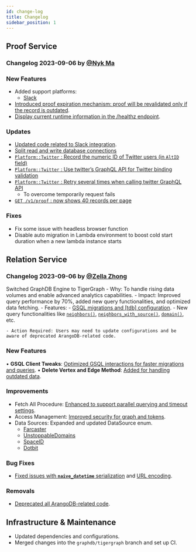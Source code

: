 ```yaml
---
id: change-log
title: Changelog
sidebar_position: 1
---
```


## Proof Service

### Changelog 2023-09-06 by [@Nyk Ma]([https://github.com/nykma](https://github.com/nykma))

### New Features

- Added support platforms:
    - [Slack](https://github.com/NextDotID/proof_server/commit/66a3974879b2bed0e148a33dbed3d0a9b4e53d18)
- [Introduced proof expiration mechanism: proof will be revalidated only if the record is outdated](https://github.com/NextDotID/proof_server/commit/b121a1855100d37142f92b383ea5c2bb6134c55f). 
- [Display current runtime information in the /healthz endpoint]((https://github.com/NextDotID/proof_server/commit/bcbc3bd3e7b62cf87fcf97bf1af5db62a620d408)).

### Updates

- [Updated code related to Slack integration](https://github.com/NextDotID/proof_server/commit/66a3974879b2bed0e148a33dbed3d0a9b4e53d18). 
- [Split read and write database connections](https://github.com/NextDotID/proof_server/commit/9e82cacdd9e187abacbd397069c120ab97cd1476)
- [`Platform::Twitter` : Record the numeric ID of Twitter users (in `AltID` field)](https://github.com/NextDotID/proof_server/commit/c4962f661c478b20dab858fd8116472b16cd3104)
- [`Platform::Twitter` : Use twitter’s GraphQL API for Twitter binding validation](https://github.com/NextDotID/proof_server/commit/1e347de2dde2c3a5db091082d73a585d430fc3c4)
- [`Platform::Twitter` : Retry several times when calling twitter GraphQL API](https://github.com/NextDotID/proof_server/commit/fb0e97d8170f3cb71cd846fab56d0dfcc8ddc389)
    - To overcome temporarily request fails
- [`GET /v1/proof` : now shows 40 records per page](https://github.com/NextDotID/proof_server/commit/f894b6c6c9bb4d81585608b84d945a832c8073cb)

### Fixes

- Fix some issue with headless browser function
- Disable auto migration in Lambda environment to boost cold start duration when a new lambda instance starts

## Relation Service

### Changelog 2023-09-06 by [@Zella Zhong]([https://github.com/ZhongFuze](https://github.com/ZhongFuze))

Switched GraphDB Engine to TigerGraph
    - Why: To handle rising data volumes and enable advanced analytics capabilities.
    - Impact: Improved query performance by 70%, added new query functionalities, and optimized data fetching.
    - Features:
        - [GSQL migrations and [tdb] configuration]((https://github.com/NextDotID/relation_server/pull/105/commits/61895f0ccf00d6a595caaaa91a34dab785c3d501)).
        - New query functionalities like [`neighbors()`]((https://github.com/NextDotID/relation_server/pull/105/commits/319d93605457bacb6cac44e44475f35f0dc69359)), [`neighbors_with_source()`]((https://github.com/NextDotID/relation_server/pull/105/commits/d166c76ef0b0abb539631daefed2fad29c4a55d9)), [`domain()`]((https://github.com/NextDotID/relation_server/pull/105/commits/f4b3fa21d7714524ea9600466e53a69f28d054df)), etc.

    - Action Required: Users may need to update configurations and be aware of deprecated ArangoDB-related code.

### New Features
• **GSQL Client Tweaks**: [Optimized GSQL interactions for faster migrations and queries](https://github.com/NextDotID/relation_server/pull/105/commits/f99e5a26a360811a2cc16a296d0d84656f88f178). 
• **Delete Vertex and Edge Method**: [Added for handling outdated data](https://github.com/NextDotID/relation_server/pull/105/commits/a5ce35a05ab402d0a2bfa3023135ce8008a69d74). 



### Improvements
- Fetch All Procedure: [Enhanced to support parallel querying and timeout settings](https://github.com/NextDotID/relation_server/pull/105/commits/e7282c9c068f7aa192985439e5554ec880a343c5).
- Access Management: [Improved security for graph and tokens](https://github.com/NextDotID/relation_server/pull/105/commits/cabd96d91945c810f1757d2b1141224e8870acfc).
- Data Sources: Expanded and updated DataSource enum.
  - [Farcaster](https://github.com/NextDotID/relation_server/pull/91) 
  - [UnstoppableDomains](https://github.com/NextDotID/relation_server/pull/86)
  - [SpaceID](https://github.com/NextDotID/relation_server/pull/93) 
  - [Dotbit](https://github.com/NextDotID/relation_server/pull/89) 

### Bug Fixes
- [Fixed issues with **`naive_datetime`** serialization](https://github.com/NextDotID/relation_server/pull/105/commits/e435a5839b6014598ffd9ebf22b0e2708879060b) and [URL encoding]((https://github.com/NextDotID/relation_server/pull/105/commits/bca19bc042c98a712c814f23ed230a2c5868f1df)).

### Removals
- [Deprecated all ArangoDB-related code]((https://github.com/NextDotID/relation_server/pull/105/commits/4bd6c534f9513d672d6f87f90096e5b7a468ec6d)). 

## Infrastructure & Maintenance
- Updated dependencies and configurations.
- Merged changes into the `graphdb/tigergraph` branch and set up CI.
